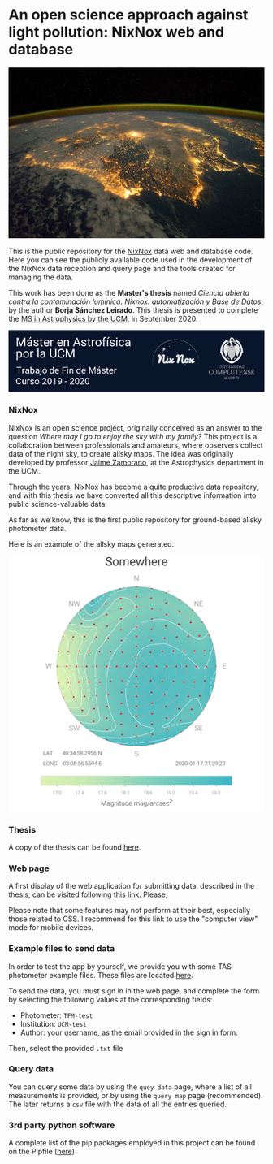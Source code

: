 # An open science approach against light pollution: NixNox web and database



<img src="doc/readme/spain-at-night.jpg" alt="Spain at night" style="zoom:80%;" />



This is the public repository for the [NixNox](https://nixnox.stars4all.eu/) data web and database code. Here you can see the publicly available code used in the development of the NixNox data reception and query page and the tools created for managing the data. 

This work has been done as the **Master's thesis** named *Ciencia abierta contra la contaminación lumínica. Nixnox: automatización y Base de Datos*, by the author **Borja Sánchez Leirado**. This thesis is presented to complete the [MS in Astrophysics by the UCM](https://www.ucm.es/masterastrofisica), in September 2020. 



![](doc/readme/title.png)





### NixNox

NixNox is an open science project, originally conceived as an answer to the question *Where may I go to enjoy the sky with my family?* This project is a collaboration between professionals and amateurs, where observers collect data of the night sky, to create allsky maps. The idea was originally developed by professor [Jaime Zamorano](https://webs.ucm.es/info/Astrof/users/jaz/jaz.html), at the Astrophysics department in the UCM.

Through the years, NixNox has become  a quite productive data repository, and with this thesis we have converted all this descriptive information into public science-valuable data.

As far as we know, this is the first public repository for ground-based allsky photometer data.

Here is an example of the allsky maps generated. 



![](doc/readme/nixnox-map.png)



### Thesis

A copy of the thesis can be found [here](doc/thesis/TFM_BorjaSanchezLeirado.pdf).



### Web page

A first display of the web application for submitting data, described in the thesis, can be visited following [this link](http://halmax.fis.ucm.es). Please, 

Please note that some features may not perform at their best, especially those related to CSS. I recommend for this link to use the "computer view" mode for mobile devices.

### Example files to send data

In order to test the app by yourself, we provide you with some TAS photometer example files. These files are located [here](doc/examples/files).

To send the data, you must sign in in the web page, and complete the form by selecting the following values at the corresponding fields:

+   Photometer: `TFM-test`
+   Institution: `UCM-test`
+   Author: your username, as the email provided in the sign in form.

Then, select the provided `.txt` file 



### Query data

You can query some data by using the `quey data` page, where a list of all measurements is provided, or by using the `query map` page (recommended). The later returns a `csv` file with the data of all the entries queried.


### 3rd party python software

A complete list of the pip packages employed in this project can be found on the Pipfile ([here](./Pipfile))


